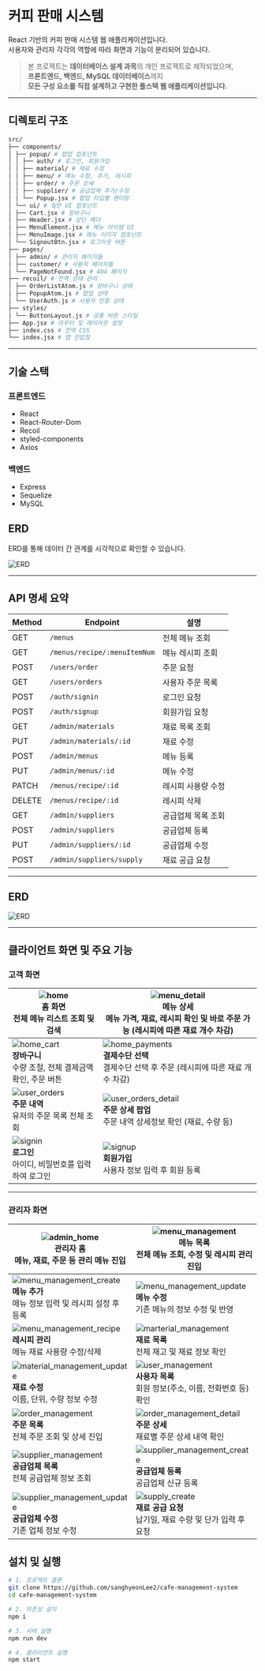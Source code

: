 # 커피 판매 시스템

React 기반의 커피 판매 시스템 웹 애플리케이션입니다.  
사용자와 관리자 각각의 역할에 따라 화면과 기능이 분리되어 있습니다.

> 본 프로젝트는 **데이터베이스 설계 과목**의 개인 프로젝트로 제작되었으며,  
> **프론트엔드, 백엔드, MySQL 데이터베이스**까지  
> **모든 구성 요소를 직접 설계하고 구현한 풀스택 웹 애플리케이션입니다.**

---

## 디렉토리 구조

```bash
src/
├── components/
│ ├── popup/ # 팝업 컴포넌트
│ │ ├── auth/ # 로그인, 회원가입
│ │ ├── material/ # 재료 수정
│ │ ├── menu/ # 메뉴 수정, 추가, 레시피
│ │ ├── order/ # 주문 상세
│ │ ├── supplier/ # 공급업체 추가/수정
│ │ └── Popup.jsx # 팝업 타입별 렌더링
│ └── ui/ # 일반 UI 컴포넌트
│ ├── Cart.jsx # 장바구니
│ ├── Header.jsx # 상단 헤더
│ ├── MenuElement.jsx # 메뉴 아이템 UI
│ ├── MenuImage.jsx # 메뉴 이미지 컴포넌트
│ └── SignoutBtn.jsx # 로그아웃 버튼
├── pages/
│ ├── admin/ # 관리자 페이지들
│ ├── customer/ # 사용자 페이지들
│ └── PageNotFound.jsx # 404 페이지
├── recoil/ # 전역 상태 관리
│ ├── OrderListAtom.js # 장바구니 상태
│ ├── PopupAtom.js # 팝업 상태
│ └── UserAuth.js # 사용자 인증 상태
├── styles/
│ └── ButtonLayout.js # 공통 버튼 스타일
├── App.jsx # 라우터 및 레이아웃 설정
├── index.css # 전역 CSS
└── index.jsx # 앱 진입점
```

---

## 기술 스택

### 프론트엔드

- React
- React-Router-Dom
- Recoil
- styled-components
- Axios

### 백엔드

- Express
- Sequelize
- MySQL

## ERD

ERD를 통해 데이터 간 관계를 시각적으로 확인할 수 있습니다.

<!-- 이미지 파일 위치는 프로젝트 내 실제 위치로 조정 -->

![ERD](./assets/erd.png)

---

## API 명세 요약

| Method | Endpoint                     | 설명               |
| ------ | ---------------------------- | ------------------ |
| GET    | `/menus`                     | 전체 메뉴 조회     |
| GET    | `/menus/recipe/:menuItemNum` | 메뉴 레시피 조회   |
| POST   | `/users/order`               | 주문 요청          |
| GET    | `/users/orders`              | 사용자 주문 목록   |
| POST   | `/auth/signin`               | 로그인 요청        |
| POST   | `/auth/signup`               | 회원가입 요청      |
| GET    | `/admin/materials`           | 재료 목록 조회     |
| PUT    | `/admin/materials/:id`       | 재료 수정          |
| POST   | `/admin/menus`               | 메뉴 등록          |
| PUT    | `/admin/menus/:id`           | 메뉴 수정          |
| PATCH  | `/menus/recipe/:id`          | 레시피 사용량 수정 |
| DELETE | `/menus/recipe/:id`          | 레시피 삭제        |
| GET    | `/admin/suppliers`           | 공급업체 목록 조회 |
| POST   | `/admin/suppliers`           | 공급업체 등록      |
| PUT    | `/admin/suppliers/:id`       | 공급업체 수정      |
| POST   | `/admin/suppliers/supply`    | 재료 공급 요청     |

---

## ERD

![ERD](./assets/erd.png)

---

## 클라이언트 화면 및 주요 기능

### 고객 화면

| ![home](./assets/home.png)<br>**홈 화면**<br>전체 메뉴 리스트 조회 및 검색                       | ![menu_detail](./assets/menu_detail.png)<br>**메뉴 상세**<br>메뉴 가격, 재료, 레시피 확인 및 바로 주문 가능 (레시피에 따른 재료 개수 차감) |
| ------------------------------------------------------------------------------------------------ | ------------------------------------------------------------------------------------------------------------------------------------------ |
| ![home_cart](./assets/home_cart.png)<br>**장바구니**<br>수량 조절, 전체 결제금액 확인, 주문 버튼 | ![home_payments](./assets/home_payments.png)<br>**결제수단 선택**<br>결제수단 선택 후 주문 (레시피에 따른 재료 개수 차감)                  |
| ![user_orders](./assets/user_orders.png)<br>**주문 내역**<br>유저의 주문 목록 전체 조회          | ![user_orders_detail](./assets/user_orders_detail.png)<br>**주문 상세 팝업**<br>주문 내역 상세정보 확인 (재료, 수량 등)                    |
| ![signin](./assets/signin.png)<br>**로그인**<br>아이디, 비밀번호를 입력하여 로그인               | ![signup](./assets/signup.png)<br>**회원가입**<br>사용자 정보 입력 후 회원 등록                                                            |

---

### 관리자 화면

| ![admin_home](./assets/admin_home.png)<br>**관리자 홈**<br>메뉴, 재료, 주문 등 관리 메뉴 진입                            | ![menu_management](./assets/menu_management.png)<br>**메뉴 목록**<br>전체 메뉴 조회, 수정 및 레시피 관리 진입     |
| ------------------------------------------------------------------------------------------------------------------------ | ----------------------------------------------------------------------------------------------------------------- |
| ![menu_management_create](./assets/menu_management_create.png)<br>**메뉴 추가**<br>메뉴 정보 입력 및 레시피 설정 후 등록 | ![menu_management_update](./assets/menu_management_update.png)<br>**메뉴 수정**<br>기존 메뉴의 정보 수정 및 반영  |
| ![menu_management_recipe](./assets/menu_management_recipe.png)<br>**레시피 관리**<br>메뉴 재료 사용량 수정/삭제          | ![marterial_management](./assets/marterial_management.png)<br>**재료 목록**<br>전체 재고 및 재료 정보 확인        |
| ![material_management_update](./assets/material_management_update.png)<br>**재료 수정**<br>이름, 단위, 수량 정보 수정    | ![user_management](./assets/user_management.png)<br>**사용자 목록**<br>회원 정보(주소, 이름, 전화번호 등) 확인    |
| ![order_management](./assets/order_management.png)<br>**주문 목록**<br>전체 주문 조회 및 상세 진입                       | ![order_management_detail](./assets/order_management_detail.png)<br>**주문 상세**<br>재료별 주문 상세 내역 확인   |
| ![supplier_management](./assets/supplier_management.png)<br>**공급업체 목록**<br>전체 공급업체 정보 조회                 | ![supplier_management_create](./assets/supplier_management_create.png)<br>**공급업체 등록**<br>공급업체 신규 등록 |
| ![supplier_management_update](./assets/supplier_management_update.png)<br>**공급업체 수정**<br>기존 업체 정보 수정       | ![supply_create](./assets/supply_create.png)<br>**재료 공급 요청**<br>납기일, 재료 수량 및 단가 입력 후 요청      |

## 설치 및 실행

```bash
# 1. 프로젝트 클론
git clone https://github.com/sanghyeonLee2/cafe-management-system
cd cafe-management-system

# 2. 의존성 설치
npm i

# 3. 서버 실행
npm run dev

# 4. 클라이언트 실행
npm start
```
